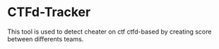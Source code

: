 # CTFd-Tracker
This tool is used to detect cheater on ctf ctfd-based by creating score between differents teams.
